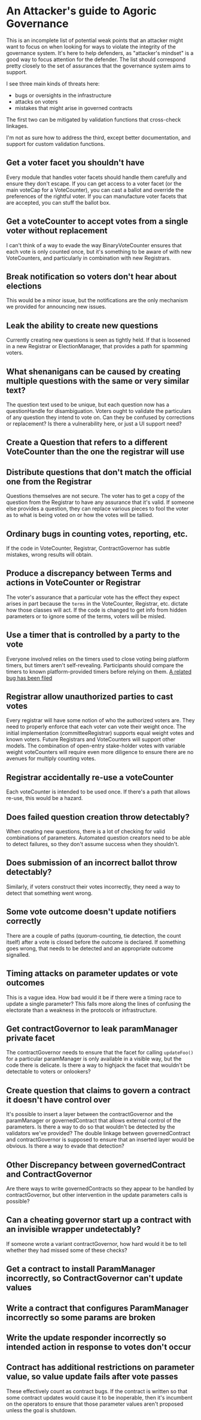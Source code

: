# An Attacker's guide to Agoric Governance

This is an incomplete list of potential weak points that an attacker might
want to focus on when looking for ways to violate the integrity of the
governance system. It's here to help defenders, as "attacker's mindset" is a
good way to focus attention for the defender. The list should correspond
pretty closely to the set of assurances that the governance system aims to
support.

I see three main kinds of threats here:

 * bugs or oversights in the infrastructure
 * attacks on voters
 * mistakes that might arise in governed contracts 

The first two can be mitigated by validation functions that cross-check linkages.

I'm not as sure how to address the third, except better documentation, and
support for custom validation functions.


## Get a voter facet you shouldn't have

Every module that handles voter facets should handle them carefully and ensure
they don't escape. If you can get access to a voter facet (or the main voteCap
for a VoteCounter), you can cast a ballot and override the preferences of the
rightful voter. If you can manufacture voter facets that are accepted, you can
stuff the ballot box.

## Get a voteCounter to accept votes from a single voter without replacement

I can't think of a way to evade the way BinaryVoteCounter ensures that each
vote is only counted once, but it's something to be aware of with new
VoteCounters, and particularly in combination with new Registrars.

## Break notification so voters don't hear about elections

This would be a minor issue, but the notifications are the only mechanism we
provided for announcing new issues.

## Leak the ability to create new questions

Currently creating new questions is seen as tightly held. If that is loosened
in a new Registrar or ElectionManager, that provides a path for spamming
voters.

## What shenanigans can be caused by creating multiple questions with the same or very similar text?

The question text used to be unique, but each question now has a
questionHandle for disambiguation. Voters ought to validate the particulars of
any question they intend to vote on. Can they be confused by corrections or
replacement? Is there a vulnerability here, or just a UI support need?

## Create a Question that refers to a different VoteCounter than the one the registrar will use

## Distribute questions that don't match the official one from the Registrar

Questions themselves are not secure. The voter has to get a copy of the question
from the Registrar to have any assurance that it's valid. If someone else
provides a question, they can replace various pieces to fool the voter as to
what is being voted on or how the votes will be tallied.

## Ordinary bugs in counting votes, reporting, etc.

If the code in VoteCounter, Registrar, ContractGovernor has subtle mistakes,
wrong results will obtain.

## Produce a discrepancy between Terms and actions in VoteCounter or Registrar

The voter's assurance that a particular vote has the effect they expect
arises in part because the `terms` in the VoteCounter, Registrar,
etc. dictate how those classes will act. If the code is changed to get info
from hidden parameters or to ignore some of the terms, voters will be misled.

## Use a timer that is controlled by a party to the vote

Everyone involved relies on the timers used to close voting being platform
timers, but timers aren't self-revealing. Participants should compare the
timers to known platform-provided timers before relying on them. 
[A related bug has been filed](https://github.com/Agoric/agoric-sdk/issues/3748)

## Registrar allow unauthorized parties to cast votes

Every registrar will have some notion of who the authorized voters are. They
need to properly enforce that each voter can vote their weight once. The
initial implementation (committeeRegistrar) supports equal weight votes and
known voters. Future Registrars and VoteCounters will support other models.
The combination of open-entry stake-holder votes with variable weight
voteCounters will require even more diligence to ensure there are no avenues
for multiply counting votes.

## Registrar accidentally re-use a voteCounter

Each voteCounter is intended to be used once. If there's a path that allows
re-use, this would be a hazard.

## Does failed question creation throw detectably?

When creating new questions, there is a lot of checking for valid combinations
of parameters. Automated question creators need to be able to detect failures,
so they don't assume success when they shouldn't.

## Does submission of an incorrect ballot throw detectably?

Similarly, if voters construct their votes incorrectly, they need a way to
detect that something went wrong.

## Some vote outcome doesn't update notifiers correctly

There are a couple of paths (quorum-counting, tie detection, the count itself)
after a vote is closed before the outcome is declared. If something goes
wrong, that needs to be detected and an appropriate outcome signalled.

## Timing attacks on parameter updates or vote outcomes

This is a vague idea. How bad would it be if there were a timing race to update
a single parameter? This falls more along the lines of confusing the electorate
than a weakness in the protocols or infrastructure.

## Get contractGovernor to leak paramManager private facet

The contractGovernor needs to ensure that the facet for calling `updateFoo()`
for a particular paramManager is only available in a visible way, but the code
there is delicate. Is there a way to highjack the facet that wouldn't be
detectable to voters or onlookers?

## Create question that claims to govern a contract it doesn't have control over

It's possible to insert a layer between the contractGovernor and the
paramManager or governedContract that allows external control of the
parameters. Is there a way to do so that wouldn't be detected by the
validators we've provided? The double linkage between governedContract and
contractGovernor is supposed to ensure that an inserted layer would be
obvious. Is there a way to evade that detection?

## Other Discrepancy between governedContract and ContractGovernor

Are there ways to write governedContracts so they appear to be handled by
contractGovernor, but other intervention in the update parameters calls is
possible?

## Can a cheating governor start up a contract with an invisible wrapper undetectably?

If someone wrote a variant contractGovernor, how hard would it be to tell
whether they had missed some of these checks?

## Get a contract to install ParamManager incorrectly, so ContractGovernor can't update values

## Write a contract that configures ParamManager incorrectly so some params are broken

## Write the update responder incorrectly so intended action in response to votes don't occur

## Contract has additional restrictions on parameter value, so value update fails after vote passes

These effectively count as contract bugs. If the contract is written so that
some contract updates would cause it to be inoperable, then it's incumbent on
the operators to ensure that those parameter values aren't proposed unless the
goal is shutdown.
